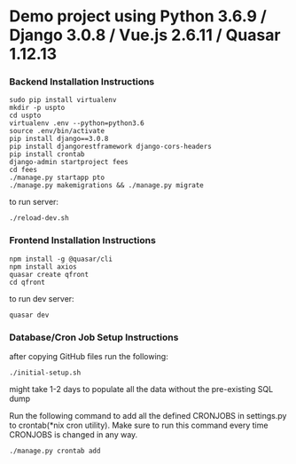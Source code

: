 # Demo project using Python 3.6.9 / Django 3.0.8 / Vue.js 2.6.11 / Quasar 1.12.13

### Backend Installation Instructions

    sudo pip install virtualenv
    mkdir -p uspto
    cd uspto
    virtualenv .env --python=python3.6
    source .env/bin/activate
    pip install django==3.0.8
    pip install djangorestframework django-cors-headers
    pip install crontab
    django-admin startproject fees
    cd fees
    ./manage.py startapp pto
    ./manage.py makemigrations && ./manage.py migrate

to run server:

    ./reload-dev.sh

### Frontend Installation Instructions

    npm install -g @quasar/cli
    npm install axios
    quasar create qfront
    cd qfront

to run dev server:
    
    quasar dev


### Database/Cron Job Setup Instructions

after copying GitHub files run the following:

    ./initial-setup.sh

might take 1-2 days to populate all the data without the pre-existing SQL dump

Run the following command to add all the defined CRONJOBS in settings.py to crontab(*nix cron utility). Make sure to run this command every time CRONJOBS is changed in any way.
 
    ./manage.py crontab add

